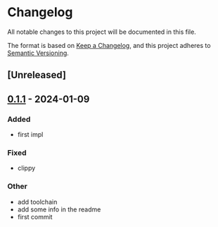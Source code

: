 # Changelog
All notable changes to this project will be documented in this file.

The format is based on [Keep a Changelog](https://keepachangelog.com/en/1.0.0/),
and this project adheres to [Semantic Versioning](https://semver.org/spec/v2.0.0.html).

## [Unreleased]

## [0.1.1](https://github.com/Miaxos/sharded-thread/compare/v0.1.0...v0.1.1) - 2024-01-09

### Added
- first impl

### Fixed
- clippy

### Other
- add toolchain
- add some info in the readme
- first commit
